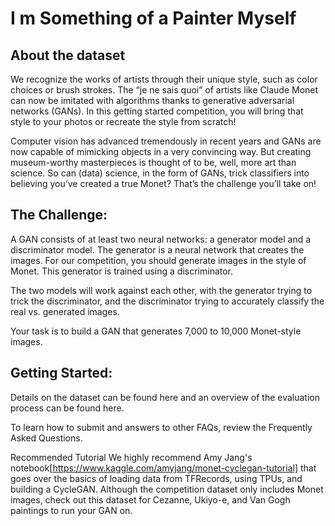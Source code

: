  # I m Something of a Painter Myself
 
 ## About the dataset 
 We recognize the works of artists through their unique style, such as color choices or brush strokes. The “je ne sais quoi” of artists like Claude Monet can now be imitated with algorithms thanks to generative adversarial networks (GANs). In this getting started competition, you will bring that style to your photos or recreate the style from scratch!

Computer vision has advanced tremendously in recent years and GANs are now capable of mimicking objects in a very convincing way. But creating museum-worthy masterpieces is thought of to be, well, more art than science. So can (data) science, in the form of GANs, trick classifiers into believing you’ve created a true Monet? That’s the challenge you’ll take on!

## The Challenge:

A GAN consists of at least two neural networks: a generator model and a discriminator model. The generator is a neural network that creates the images. For our competition, you should generate images in the style of Monet. This generator is trained using a discriminator.

The two models will work against each other, with the generator trying to trick the discriminator, and the discriminator trying to accurately classify the real vs. generated images.

Your task is to build a GAN that generates 7,000 to 10,000 Monet-style images.

## Getting Started:

Details on the dataset can be found here and an overview of the evaluation process can be found here.

To learn how to submit and answers to other FAQs, review the Frequently Asked Questions.

Recommended Tutorial
We highly recommend Amy Jang's notebook[https://www.kaggle.com/amyjang/monet-cyclegan-tutorial] that goes over the basics of loading data from TFRecords, using TPUs, and building a CycleGAN.
Although the competition dataset only includes Monet images, check out this dataset for Cezanne, Ukiyo-e, and Van Gogh paintings to run your GAN on.
